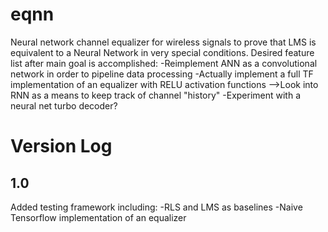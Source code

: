 # eqnn
Neural network channel equalizer for wireless signals to prove that LMS is equivalent to a Neural Network in very special conditions.
Desired feature list after main goal is accomplished:
-Reimplement ANN as a convolutional network in order to pipeline data processing
-Actually implement a full TF implementation of an equalizer with RELU activation functions
-->Look into RNN as a means to keep track of channel "history" 
-Experiment with a neural net turbo decoder?


# Version Log

1.0
--------
Added testing framework including:
-RLS and LMS as baselines
-Naive Tensorflow implementation of an equalizer
